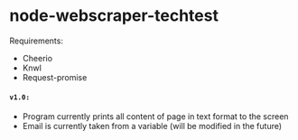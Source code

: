 # node-webscraper-techtest
Requirements:
- Cheerio
- Knwl
- Request-promise

#### ```v1.0:```
- Program currently prints all content of page in text format to the screen
- Email is currently taken from a variable (will be modified in the future)
